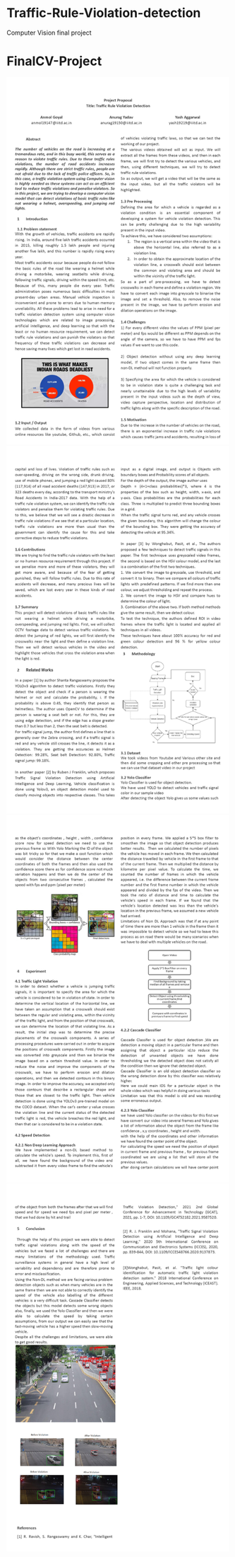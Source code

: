 # Traffic-Rule-Violation-detection
Computer Vision final project

# FinalCV-Project

<img src="CV Images/1.jpg"/><br/>
<img src="CV Images/2.jpg"/><br/>
<img src="CV Images/3.jpg"/><br/>
<img src="CV Images/4.jpg"/><br/>
